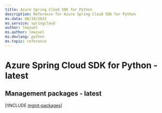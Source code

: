 ```yaml
---
title: Azure Spring Cloud SDK for Python
description: Reference for Azure Spring Cloud SDK for Python
ms.data: 08/10/2022
ms.service: springcloud
author: lmazuel
ms.author: lmazuel
ms.devlang: python
ms.topic: reference
---
```

# Azure Spring Cloud SDK for Python - latest

## Management packages - latest
[!INCLUDE [mgmt-packages](spring-cloud-mgmt-index.md)]